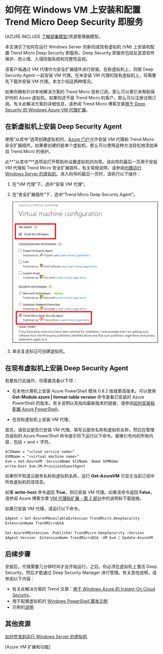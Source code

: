 <properties
	pageTitle="在 VM 上安装 Trend Micro Deep Security | Windows Azure"
	description="本文介绍如何在 Azure 中使用经典部署模型创建的 VM 上安装和配置 Trend Micro Deep Security。"
	services="virtual-machines"
	documentationCenter=""
	authors="dsk-2015"
	manager="timlt"
	editor=""
	tags="azure-service-management"/>

<tags
	ms.service="virtual-machines"
	ms.date="10/14/2015"
	wacn.date="12/16/2015"/>


# 如何在 Windows VM 上安装和配置 Trend Micro Deep Security 即服务

[AZURE.INCLUDE [了解部署模型](../includes/learn-about-deployment-models-classic-include.md)]资源管理器模型。


本文演示了如何在运行 Windows Server 的新的或现有虚拟机 (VM) 上安装和配置 Trend Micro Deep Security 即服务。Deep Security 即服务包括反恶意软件保护、防火墙、入侵防御系统和完整性监视。

该客户端通过 VM 代理作为安全扩展插件进行安装。在新虚拟机上，将随 Deep Security Agent 一起安装 VM 代理。在未安装 VM 代理的现有虚拟机上，将需要先下载并安装 VM 代理。本文介绍这两种情况。

如果你拥有针对本地解决方案的 Trend Micro 现有订阅，那么可以用它来帮助保护你的 Azure 虚拟机。如果你还不是 Trend Micro 的客户，那么可以注册试用订阅。有关此解决方案的详细信息，请参阅 Trend Micro 博客文章[用于 Deep Security 的 Windows Azure VM 代理扩展](http://go.microsoft.com/fwlink/p/?LinkId=403945)。

## 在新虚拟机上安装 Deep Security Agent

使用“从库中”选项创建虚拟机时，[Azure 门户](http://manage.windowsazure.cn)允许安装 VM 代理和 Trend Micro 安全扩展插件。如果要创建的是单个虚拟机，那么可以使用这种方法轻松地添加来自 Trend Micro 的保护。

此**“从库中”**选项会打开帮助你设置虚拟机的向导。该向导的最后一页用于安装 VM 代理和 Trend Micro 安全扩展插件。有关常规说明，请参阅[创建运行 Windows Server 的虚拟机](/documentation/articles/virtual-machines-windows-tutorial-classic-portal)。进入向导的最后一页时，请执行以下操作：

1.	在“VM 代理”下，选中“安装 VM 代理”。

2.	在“安全扩展插件”下，选中“Trend Micro Deep Security Agent”。

	![安装 VM 代理和 Deep Security Agent](./media/virtual-machines-install-trend/InstallVMAgentandTrend.png)

3.	单击复选标记可创建虚拟机。

## 在现有虚拟机上安装 Deep Security Agent

若要执行此操作，你需要具备以下项：

- 在本地计算机上安装 Azure PowerShell 模块 0.8.2 版或更高版本。可以使用 **Get-Module azure | format-table version** 命令查看已安装的 Azure PowerShell 的版本。有关说明以及指向最新版本的链接，请参阅[如何安装和配置 Azure PowerShell](/documentation/articles/powershell-install-configure)。

- 在目标虚拟机上安装 VM 代理。

首先，请验证是否已安装 VM 代理。填写云服务名称和虚拟机名称，然后在管理员级别的 Azure PowerShell 命令提示符下运行以下命令。替换引号内的所有内容，包括 < and > 字符。

	$CSName = "<cloud service name>"
	$VMName = "<virtual machine name>"
	$vm = Get-AzureVM -ServiceName $CSName -Name $VMName
	write-host $vm.VM.ProvisionGuestAgent

如果你不知道云服务名称和虚拟机名称，运行 **Get-AzureVM** 可显示当前订阅中所有虚拟机的该信息。

如果 **write-host** 命令返回 **True**，则已安装 VM 代理。如果该命令返回 **False**，请参阅 Azure 博客文章 [VM 代理和扩展 - 第 2 部分](http://go.microsoft.com/fwlink/p/?LinkId=403947)中的说明和下载链接。

如果已安装 VM 代理，请运行以下命令。

	$Agent = Get-AzureVMAvailableExtension TrendMicro.DeepSecurity -ExtensionName TrendMicroDSA

	Set-AzureVMExtension -Publisher TrendMicro.DeepSecurity –Version $Agent.Version -ExtensionName TrendMicroDSA -VM $vm | Update-AzureVM

## 后续步骤

安装后，代理需要几分钟时间才会开始运行。之后，你必须在虚拟机上激活 Deep Security，然后才能通过 Deep Security Manager 进行管理。有关其他说明，请参阅以下内容：

- 有关此解决方案的 Trend 文章：[用于 Windows Azure 的 Instant-On Cloud Security](http://go.microsoft.com/fwlink/?LinkId=404101)。
- 用于配置虚拟机的 [Windows PowerShell 脚本示例](http://go.microsoft.com/fwlink/?LinkId=404100)
- 示例的[说明](http://go.microsoft.com/fwlink/?LinkId=404099)

## 其他资源

[如何登录到运行 Windows Server 的虚拟机]

[Azure VM 扩展和功能]


<!--Link references-->
[如何登录到运行 Windows Server 的虚拟机]: /zh-cn/documentation/articles/virtual-machines-log-on-windows-server/
[Manage Extensions]: http://msdn.microsoft.com/zh-cn/library/dn606311.aspx

<!---HONumber=79-->